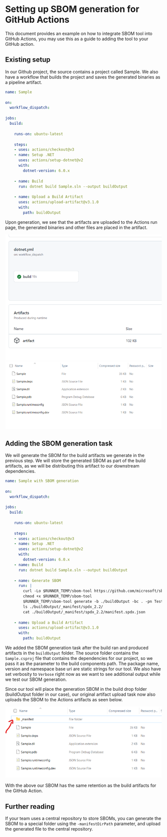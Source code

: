 # Setting up SBOM generation for GitHub Actions

This document provides an example on how to integrate SBOM tool into GitHub Actions, you may use this as a guide to adding the tool to your GitHub action.

## Existing setup

In our Github project, the source contains a project called Sample. We also have a workflow that builds the project and saves the generated binaries as a pipeline artifact.

```yaml
name: Sample

on: 
  workflow_dispatch:

jobs:
  build:

    runs-on: ubuntu-latest

    steps:
    - uses: actions/checkout@v3
    - name: Setup .NET
      uses: actions/setup-dotnet@v2
      with:
        dotnet-version: 6.0.x

    - name: Build
      run: dotnet build Sample.sln --output buildOutput

    - name: Upload a Build Artifact
      uses: actions/upload-artifact@v3.1.0
      with:
        path: buildOutput
```

Upon generation, we see that the artifacts are uploaded to the Actions run page, the generated binaries and other files are placed in the artifact.

![actions run](./images/github-workflow-run-details.png)
![actions-artifact-without-sbom](./images/github-downloaded-folder-without-sbom.png)

## Adding the SBOM generation task

We will generate the SBOM for the build artifacts we generate in the previous step. We will store the generated SBOM as part of the build artifacts, as we will be distributing this artifact to our downstream dependencies. 

```yaml
name: Sample with SBOM generation

on: 
  workflow_dispatch:

jobs:
  build:

    runs-on: ubuntu-latest

    steps:
    - uses: actions/checkout@v3
    - name: Setup .NET
      uses: actions/setup-dotnet@v2
      with:
        dotnet-version: 6.0.x
    - name: Build
      run: dotnet build Sample.sln --output buildOutput
      
    - name: Generate SBOM
      run: |
        curl -Lo $RUNNER_TEMP/sbom-tool https://github.com/microsoft/sbom-tool/releases/latest/download/sbom-tool-linux-x64
        chmod +x $RUNNER_TEMP/sbom-tool
        $RUNNER_TEMP/sbom-tool generate -b ./buildOutput -bc . -pn Test -pv 1.0.0 -ps MyCompany -nsb https://sbom.mycompany.com -V Verbose
        ls ./buildOutput/_manifest/spdx_2.2/
        cat ./buildOutput/_manifest/spdx_2.2/manifest.spdx.json

    - name: Upload a Build Artifact
      uses: actions/upload-artifact@v3.1.0
      with:
        path: buildOutput
```

We added the SBOM generation task after the build ran and produced artifacts in the `buildOutput` folder. The source folder contains the `Sample.csproj` file that contains the dependencies for our project, so we pass it as the parameter to the build components path. The package name, version and namespace base uri are static strings for our tool. We also have set verbosity to `Verbose` right now as we want to see additional output while we test our SBOM generation.

Since our tool will place the generation SBOM in the build drop folder (buildOutput folder in our case), our original artifact upload task now also uploads the SBOM to the Actions artifacts as seen below.

![actions-artifact-with-sbom](./images/github-downloaded-folder-with-sbom.png)

With the above our SBOM has the same retention as the build artifacts for the GitHub Action.

## Further reading

If your team uses a central repository to store SBOMs, you can generate the SBOM to a special folder using the `-manifestDirPath` parameter, and upload the generated file to the central repository.